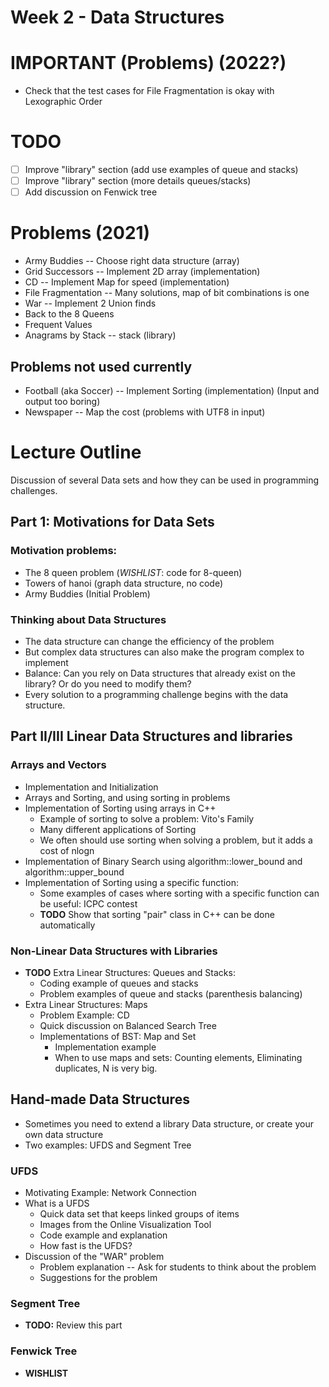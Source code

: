 Week 2 - Data Structures
========================
# IMPORTANT (Problems) (2022?)
- Check that the test cases for File Fragmentation is okay with Lexographic Order

# TODO
- [ ] Improve "library" section (add use examples of queue and stacks)
- [ ] Improve "library" section (more details queues/stacks)
- [ ] Add discussion on Fenwick tree

# Problems (2021)
- Army Buddies -- Choose right data structure (array)
- Grid Successors -- Implement 2D array (implementation)
- CD -- Implement Map for speed (implementation)
- File Fragmentation -- Many solutions, map of bit combinations is one
- War -- Implement 2 Union finds
- Back to the 8 Queens
- Frequent Values
- Anagrams by Stack -- stack (library)

## Problems not used currently
- Football (aka Soccer) -- Implement Sorting (implementation)
  (Input and output too boring)
- Newspaper -- Map the cost
  (problems with UTF8 in input)

# Lecture Outline
Discussion of several Data sets and how they can be used in programming challenges.

## Part 1: Motivations for Data Sets
### Motivation problems:
- The 8 queen problem (*WISHLIST*: code for 8-queen)
- Towers of hanoi (graph data structure, no code)
- Army Buddies (Initial Problem)

### Thinking about Data Structures
- The data structure can change the efficiency of the problem
- But complex data structures can also make the program complex to implement
- Balance: Can you rely on Data structures that already exist on the library? Or do you need to modify them?
- Every solution to a programming challenge begins with the data structure.

## Part II/III Linear Data Structures and libraries
### Arrays and Vectors
- Implementation and Initialization
- Arrays and Sorting, and using sorting in problems
- Implementation of Sorting using arrays in C++
  - Example of sorting to solve a problem: Vito's Family
  - Many different applications of Sorting
  - We often should use sorting when solving a problem, but it adds a cost of nlogn
- Implementation of Binary Search using algorithm::lower_bound and algorithm::upper_bound
- Implementation of Sorting using a specific function:
  - Some examples of cases where sorting with a specific function can be useful: ICPC contest
  - **TODO** Show that sorting "pair" class in C++ can be done automatically

<!-- - Bitmasks and Bit manipulation
  - **TODO** Add motivating problem for bitmask manipulation
  - Motivation for bitmask on Programming challenges (True/False arrays, Exist/Not Exist arrays, Binary Indexes)
  - Operations and implementations on bitmasks. -->

### Non-Linear Data Structures with Libraries

- **TODO** Extra Linear Structures: Queues and Stacks:
  - Coding example of queues and stacks
  - Problem examples of queue and stacks (parenthesis balancing)
- Extra Linear Structures: Maps
    - Problem Example: CD
    - Quick discussion on Balanced Search Tree
    - Implementations of BST: Map and Set
      - Implementation example
      - When to use maps and sets: Counting elements, Eliminating duplicates, N is very big.

## Hand-made Data Structures
- Sometimes you need to extend a library Data structure, or create your own data structure
- Two examples: UFDS and Segment Tree

### UFDS
- Motivating Example: Network Connection
- What is a UFDS
  - Quick data set that keeps linked groups of items
  - Images from the Online Visualization Tool
  - Code example and explanation
  - How fast is the UFDS?
- Discussion of the "WAR" problem
  - Problem explanation -- Ask for students to think about the problem
  - Suggestions for the problem

### Segment Tree
- **TODO:** Review this part

### Fenwick Tree
- **WISHLIST**
